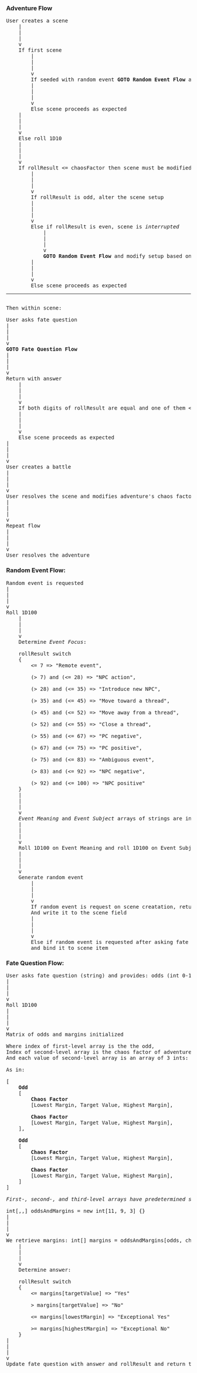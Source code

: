 ### Adventure Flow ###
<pre>
User creates a scene
    |
    |
    |
    v
    If first scene
        |
        |
        |
        v
        If seeded with random event <b>GOTO Random Event Flow</b> and use it as an input for setup
        |
        |
        |
        v
        Else scene proceeds as expected
    |
    |
    |
    v
    Else roll 1D10
    |
    |
    |
    v
    If rollResult <= chaosFactor then scene must be modified
        |
        |
        |
        v
        If rollResult is odd, alter the scene setup
        |
        |
        |
        v
        Else if rollResult is even, scene is <i>interrupted</i>
            |
            |
            |
            v
            <b>GOTO Random Event Flow</b> and modify setup based on output
        |
        |
        |
        v
        Else scene proceeds as expected
<hr/>
Then within scene:

User asks fate question
|
|
|
v
<b>GOTO Fate Question Flow</b>
|
|
|
v
Return with answer
    |
    |
    |
    v
    If both digits of rollResult are equal and one of them <= chaosFactor <b>GOTO Random Event Flow</b>
    |
    |
    |
    v
    Else scene proceeds as expected
|
|
|
v
User creates a battle
|
|
|
v
User resolves the scene and modifies adventure's chaos factor
|
|
|
v
Repeat flow
|
|
|
v
User resolves the adventure
</pre>


### Random Event Flow: ###
<pre>
Random event is requested
|
|
|
v
Roll 1D100
    |
    |
    |
    v
    Determine <i>Event Focus</i>:

    rollResult switch
    {
        <= 7 => "Remote event",

        (> 7) and (<= 28) => "NPC action",

        (> 28) and (<= 35) => "Introduce new NPC",

        (> 35) and (<= 45) => "Move toward a thread",

        (> 45) and (<= 52) => "Move away from a thread",

        (> 52) and (<= 55) => "Close a thread",

        (> 55) and (<= 67) => "PC negative",

        (> 67) and (<= 75) => "PC positive",

        (> 75) and (<= 83) => "Ambiguous event",

        (> 83) and (<= 92) => "NPC negative",

        (> 92) and (<= 100) => "NPC positive"
    }
    |
    |
    |
    v
    <i>Event Meaning</i> and <i>Event Subject</i> arrays of strings are initialized
    |
    |
    |
    v
    Roll 1D100 on Event Meaning and roll 1D100 on Event Subject to get necessary values
    |
    |
    |
    v
    Generate random event
        |
        |
        |
        v
        If random event is request on scene creatation, return event to the caller
        And write it to the scene field
        |
        |
        |
        v
        Else if random event is requested after asking fate question, create an instance
        and bind it to scene item
</pre>


### Fate Question Flow:
<pre>
User asks fate question (string) and provides: odds (int 0-10), chaos factor (int 0-8)
|
|
|
v
Roll 1D100
|
|
|
v
Matrix of odds and margins initialized

Where index of first-level array is the the odd,
Index of second-level array is the chaos factor of adventure
And each value of second-level array is an array of 3 ints: lowest margin, target value, highest margin

As in:

[
    <b>Odd</b>
    [
        <b>Chaos Factor</b>
        [Lowest Margin, Target Value, Highest Margin],

        <b>Chaos Factor</b>
        [Lowest Margin, Target Value, Highest Margin],
    ],

    <b>Odd</b>
    [
        <b>Chaos Factor</b>
        [Lowest Margin, Target Value, Highest Margin],

        <b>Chaos Factor</b>
        [Lowest Margin, Target Value, Highest Margin],
    ]
]

<i>First-, second-, and third-level arrays have predetermined size:</i>

int[,,] oddsAndMargins = new int[11, 9, 3] {}
|
|
|
v
We retrieve margins: int[] margins = oddsAndMargins[odds, chaosFactor]
    |
    |
    |
    v
    Determine answer:

    rollResult switch
    {
        <= margins[targetValue] => "Yes"

        > margins[targetValue] => "No"

        <= margins[lowestMargin] => "Exceptional Yes"

        >= margins[highestMargin] => "Exceptional No"
    }
|
|
|
v
Update fate question with answer and rollResult and return to scene
</pre>